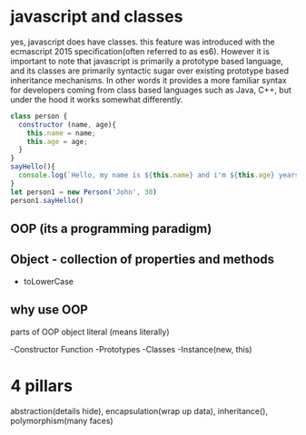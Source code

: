 # javascript and classes
yes, javascript does have classes. this feature was introduced with the ecmascript 2015 specification(often referred to as es6).
However it is important to note that javascript is primarily a prototype based language, and its classes are primarily syntactic sugar over existing prototype based inheritance mechanisms. In other words it provides a more familiar syntax for developers coming from class based languages such as Java, C++, but under the hood it works somewhat differently.
```javascript
class person {
  constructor (name, age){
    this.name = name;
    this.age = age;
  }
}
sayHello(){
  console.log(`Hello, my name is ${this.name} and i'm ${this.age} years old`)
}
let person1 = new Person('John', 30)
person1.sayHello()
```


## OOP (its a programming paradigm)
## Object - collection of properties and methods
- toLowerCase

## why use OOP
parts of OOP 
object literal (means literally)

-Constructor Function
-Prototypes
-Classes
-Instance(new, this)


# 4 pillars
abstraction(details hide), encapsulation(wrap up data), inheritance(), polymorphism(many faces)